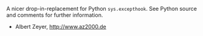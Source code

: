 A nicer drop-in-replacement for Python `sys.excepthook`.
See Python source and comments for further information.

- Albert Zeyer, <http://www.az2000.de>
